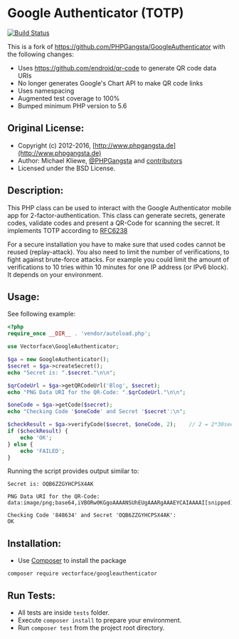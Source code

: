 Google Authenticator (TOTP)
===========================

[![Build Status](https://travis-ci.org/Vectorface/GoogleAuthenticator.png?branch=master)](https://travis-ci.org/Vectorface/GoogleAuthenticator)

This is a fork of https://github.com/PHPGangsta/GoogleAuthenticator with the following changes:

- Uses https://github.com/endroid/qr-code to generate QR code data URIs
- No longer generates Google's Chart API to make QR code links
- Uses namespacing
- Augmented test coverage to 100%
- Bumped minimum PHP version to 5.6

Original License:
-----------------

* Copyright (c) 2012-2016, [http://www.phpgangsta.de](http://www.phpgangsta.de)
* Author: Michael Kliewe, [@PHPGangsta](http://twitter.com/PHPGangsta) and [contributors](https://github.com/PHPGangsta/GoogleAuthenticator/graphs/contributors)
* Licensed under the BSD License.

Description:
------------

This PHP class can be used to interact with the Google Authenticator mobile app for 2-factor-authentication. This class
can generate secrets, generate codes, validate codes and present a QR-Code for scanning the secret. It implements TOTP 
according to [RFC6238](https://tools.ietf.org/html/rfc6238)

For a secure installation you have to make sure that used codes cannot be reused (replay-attack). You also need to
limit the number of verifications, to fight against brute-force attacks. For example you could limit the amount of
verifications to 10 tries within 10 minutes for one IP address (or IPv6 block). It depends on your environment.

Usage:
------

See following example:

```php
<?php
require_once __DIR__ . 'vendor/autoload.php';

use Vectorface\GoogleAuthenticator;

$ga = new GoogleAuthenticator();
$secret = $ga->createSecret();
echo "Secret is: ".$secret."\n\n";

$qrCodeUrl = $ga->getQRCodeUrl('Blog', $secret);
echo "PNG Data URI for the QR-Code: ".$qrCodeUrl."\n\n";

$oneCode = $ga->getCode($secret);
echo "Checking Code '$oneCode' and Secret '$secret':\n";

$checkResult = $ga->verifyCode($secret, $oneCode, 2);    // 2 = 2*30sec clock tolerance
if ($checkResult) {
    echo 'OK';
} else {
    echo 'FAILED';
}
```
Running the script provides output similar to:
```
Secret is: OQB6ZZGYHCPSX4AK

PNG Data URI for the QR-Code: data:image/png;base64,iVBORw0KGgoAAAANSUhEUgAAARgAAAEYCAIAAAAI[snipped]

Checking Code '848634' and Secret 'OQB6ZZGYHCPSX4AK':
OK
```

Installation:
-------------

- Use [Composer](https://getcomposer.org/doc/01-basic-usage.md) to
  install the package

```composer require vectorface/googleauthenticator```

Run Tests:
----------

- All tests are inside `tests` folder.
- Execute `composer install` to prepare your environment.
- Run `composer test` from the project root directory.

